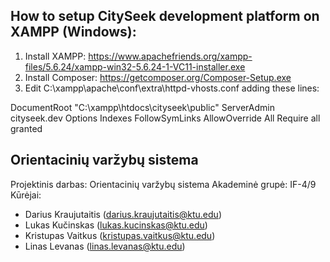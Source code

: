 ## How to setup CitySeek development platform on XAMPP (Windows):
1. Install XAMPP: https://www.apachefriends.org/xampp-files/5.6.24/xampp-win32-5.6.24-1-VC11-installer.exe
2. Install Composer: https://getcomposer.org/Composer-Setup.exe
2. Edit C:\xampp\apache\conf\extra\httpd-vhosts.conf adding these lines: 

<VirtualHost cityseek.dev:80>
    DocumentRoot "C:\xampp\htdocs\cityseek\public"
    ServerAdmin cityseek.dev
    <Directory "C:\xampp\htdocs\cityseek">
        Options Indexes FollowSymLinks
        AllowOverride All
        Require all granted
    </Directory>
</VirtualHost>

## Orientacinių varžybų sistema

Projektinis darbas: Orientacinių varžybų sistema
Akademinė grupė: IF-4/9
Kūrėjai:
* Darius Kraujutaitis (darius.kraujutaitis@ktu.edu)
* Lukas Kučinskas (lukas.kucinskas@ktu.edu)
* Kristupas Vaitkus (kristupas.vaitkus@ktu.edu)
* Linas Levanas (linas.levanas@ktu.edu)
